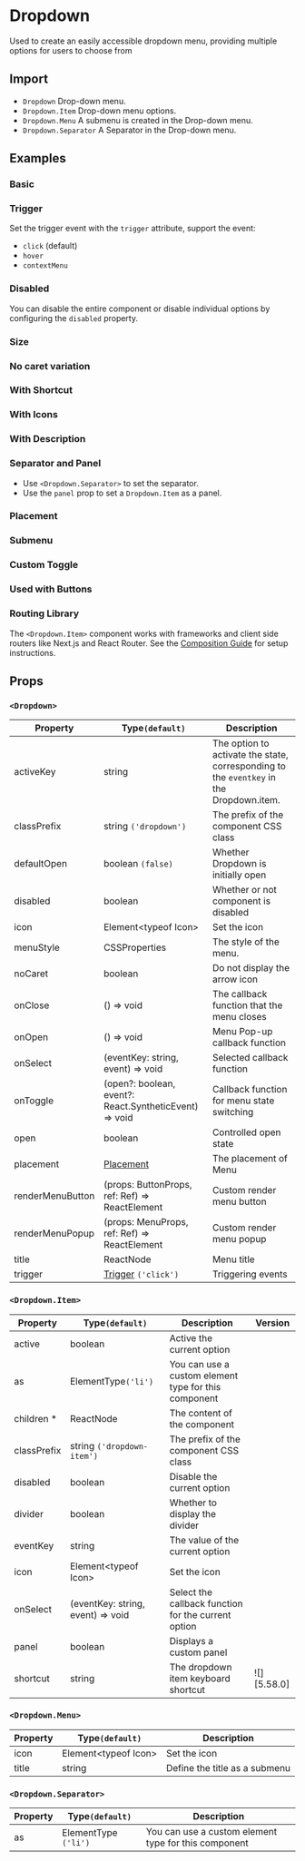# Dropdown

Used to create an easily accessible dropdown menu, providing multiple options for users to choose from

## Import

<!--{include:<import-guide>}-->

- `Dropdown` Drop-down menu.
- `Dropdown.Item` Drop-down menu options.
- `Dropdown.Menu` A submenu is created in the Drop-down menu.
- `Dropdown.Separator` A Separator in the Drop-down menu.

## Examples

### Basic

<!--{include:`basic.md`}-->

### Trigger

Set the trigger event with the `trigger` attribute, support the event:

- `click` (default)
- `hover`
- `contextMenu`

<!--{include:`trigger.md`}-->

### Disabled

You can disable the entire component or disable individual options by configuring the `disabled` property.

<!--{include:`disabled.md`}-->

### Size

<!--{include:`size.md`}-->

### No caret variation

<!--{include:`no-caret.md`}-->

### With Shortcut

<!--{include:`shortcut.md`}-->

### With Icons

<!--{include:`icons.md`}-->

### With Description

<!--{include:`description.md`}-->

### Separator and Panel

- Use `<Dropdown.Separator>` to set the separator.
- Use the `panel` prop to set a `Dropdown.Item` as a panel.

<!--{include:`custom.md`}-->

### Placement

<!--{include:`placement.md`}-->

### Submenu

<!--{include:`submenu.md`}-->

### Custom Toggle

<!--{include:`custom-toggle.md`}-->

### Used with Buttons

<!--{include:`buttons.md`}-->

### Routing Library

The `<Dropdown.Item>` component works with frameworks and client side routers like Next.js and React Router. See the [Composition Guide](https://rsuitejs.com/guide/composition/#third-party-routing-library) for setup instructions.

<!--{include:`with-router.md`}-->

## Props

### `<Dropdown>`

| Property         | Type`(default)`                                        | Description                                                                             |
| ---------------- | ------------------------------------------------------ | --------------------------------------------------------------------------------------- |
| activeKey        | string                                                 | The option to activate the state, corresponding to the `eventkey` in the Dropdown.item. |
| classPrefix      | string `('dropdown')`                                  | The prefix of the component CSS class                                                   |
| defaultOpen      | boolean `(false)`                                      | Whether Dropdown is initially open                                                      |
| disabled         | boolean                                                | Whether or not component is disabled                                                    |
| icon             | Element&lt;typeof Icon&gt;                             | Set the icon                                                                            |
| menuStyle        | CSSProperties                                          | The style of the menu.                                                                  |
| noCaret          | boolean                                                | Do not display the arrow icon                                                           |
| onClose          | () => void                                             | The callback function that the menu closes                                              |
| onOpen           | () => void                                             | Menu Pop-up callback function                                                           |
| onSelect         | (eventKey: string, event) => void                      | Selected callback function                                                              |
| onToggle         | (open?: boolean, event?: React.SyntheticEvent) => void | Callback function for menu state switching                                              |
| open             | boolean                                                | Controlled open state                                                                   |
| placement        | [Placement](#code-ts-placement-code)                   | The placement of Menu                                                                   |
| renderMenuButton | (props: ButtonProps, ref: Ref) => ReactElement         | Custom render menu button                                                               |
| renderMenuPopup  | (props: MenuProps, ref: Ref) => ReactElement           | Custom render menu popup                                                                |
| title            | ReactNode                                              | Menu title                                                                              |
| trigger          | [Trigger](#code-ts-trigger-code) `('click')`           | Triggering events                                                                       |

### `<Dropdown.Item>`

| Property    | Type`(default)`                   | Description                                          | Version     |
| ----------- | --------------------------------- | ---------------------------------------------------- | ----------- |
| active      | boolean                           | Active the current option                            |             |
| as          | ElementType`('li')`               | You can use a custom element type for this component |             |
| children \* | ReactNode                         | The content of the component                         |             |
| classPrefix | string `('dropdown-item')`        | The prefix of the component CSS class                |             |
| disabled    | boolean                           | Disable the current option                           |             |
| divider     | boolean                           | Whether to display the divider                       |             |
| eventKey    | string                            | The value of the current option                      |             |
| icon        | Element&lt;typeof Icon&gt;        | Set the icon                                         |             |
| onSelect    | (eventKey: string, event) => void | Select the callback function for the current option  |             |
| panel       | boolean                           | Displays a custom panel                              |             |
| shortcut    | string                            | The dropdown item keyboard shortcut                  | ![][5.58.0] |

### `<Dropdown.Menu>`

| Property | Type`(default)`            | Description                   |
| -------- | -------------------------- | ----------------------------- |
| icon     | Element&lt;typeof Icon&gt; | Set the icon                  |
| title    | string                     | Define the title as a submenu |

### `<Dropdown.Separator>`

| Property | Type`(default)`      | Description                                          |
| -------- | -------------------- | ---------------------------------------------------- |
| as       | ElementType `('li')` | You can use a custom element type for this component |

<!--{include:(_common/types/placement8.md)}-->
<!--{include:(_common/types/trigger.md)}-->
